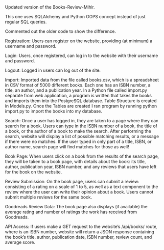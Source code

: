 Updated version of the Books-Review-Mihir.

This one uses SQLAlchemy and Python OOPS concept instead of just regular SQL queries. 

Commented out the older code to show the difference.

Registration: Users can register on the website, providing (at minimum) a username and password.



Login: Users, once registered, can log in to the website with their username and password.


Logout: Logged in users can log out of the site.


Import: Imported data from the file called books.csv, which is a spreadsheet in CSV format of 5000 different books. Each one 
has an ISBN number, a title, an author, and a publication year. In a Python file called import.py separate from web application, a program is written that takes the books and imports them into the PostgreSQL database. Table Structure is created in Models.py. Once the Tables are created I ran program by running python import.py to import the books into my database.


Search: Once a user has logged in, they are taken to a page where they can search for a book. Users can type in the ISBN number of a book, the title of a book, or the author of a book to make the search. After performing the search, website will display a list of possible matching results, or a message if there were no matches. If the user typed in only part of a title, ISBN, or author name, search page will find matches for those as well!


Book Page: When users click on a book from the results of the search page, they will be taken to a book page, with details about the book: its title, author, publication year, ISBN number, and any reviews that users have left for the book on the website.


Review Submission: On the book page, users can submit a review: consisting of a rating on a scale of 1 to 5, as well as a text component to the review where the user can write their opinion about a book. Users cannot submit multiple reviews for the same book.


Goodreads Review Data: The book page also displays (if available) the average rating and number of ratings the work has received from Goodreads.


API Access: If users make a GET request to the website’s /api/books/<isbn> route, where <isbn> is an ISBN number, website will return a JSON response containing the book’s title, author, publication date, ISBN number, review count, and average score. 
